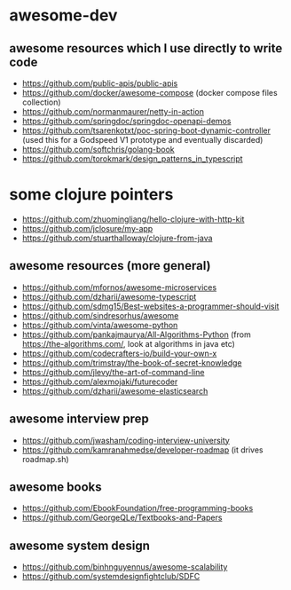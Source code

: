 # awesome-dev

## awesome resources which I use directly to write code
- https://github.com/public-apis/public-apis
- https://github.com/docker/awesome-compose (docker compose files collection)
- https://github.com/normanmaurer/netty-in-action
- https://github.com/springdoc/springdoc-openapi-demos
- https://github.com/tsarenkotxt/poc-spring-boot-dynamic-controller (used this for a Godspeed V1 prototype and eventually discarded)
- https://github.com/softchris/golang-book
- https://github.com/torokmark/design_patterns_in_typescript

# some clojure pointers
- https://github.com/zhuomingliang/hello-clojure-with-http-kit
- https://github.com/jclosure/my-app
- https://github.com/stuarthalloway/clojure-from-java

## awesome resources (more general)
- https://github.com/mfornos/awesome-microservices
- https://github.com/dzharii/awesome-typescript
- https://github.com/sdmg15/Best-websites-a-programmer-should-visit
- https://github.com/sindresorhus/awesome
- https://github.com/vinta/awesome-python
- https://github.com/pankajmaurya/All-Algorithms-Python (from https://the-algorithms.com/, look at algorithms in java etc)
- https://github.com/codecrafters-io/build-your-own-x
- https://github.com/trimstray/the-book-of-secret-knowledge
- https://github.com/jlevy/the-art-of-command-line
- https://github.com/alexmojaki/futurecoder
- https://github.com/dzharii/awesome-elasticsearch

## awesome interview prep
- https://github.com/jwasham/coding-interview-university
- https://github.com/kamranahmedse/developer-roadmap (it drives roadmap.sh)

## awesome books
- https://github.com/EbookFoundation/free-programming-books
- https://github.com/GeorgeQLe/Textbooks-and-Papers

## awesome system design
- https://github.com/binhnguyennus/awesome-scalability
- https://github.com/systemdesignfightclub/SDFC
